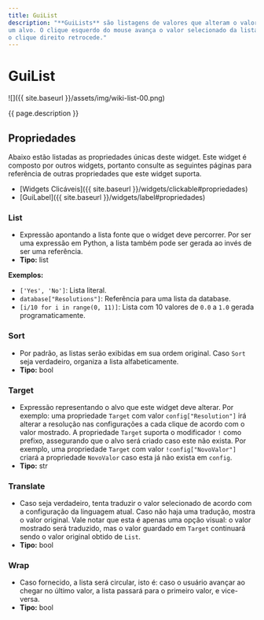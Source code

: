 ```yaml
---
title: GuiList
description: "**GuiLists** são listagens de valores que alteram o valor de
um alvo. O clique esquerdo do mouse avança o valor selecionado da lista e
o clique direito retrocede."
---
```


# GuiList
![]({{ site.baseurl }}/assets/img/wiki-list-00.png)

{{ page.description }}

## Propriedades
Abaixo estão listadas as propriedades únicas deste widget. Este widget é
composto por outros widgets, portanto consulte as seguintes páginas para
referência de outras propriedades que este widget suporta.

- [Widgets Clicáveis]({{ site.baseurl }}/widgets/clickable#propriedades)
- [GuiLabel]({{ site.baseurl }}/widgets/label#propriedades)

### List
- Expressão apontando a lista fonte que o widget deve percorrer. Por ser uma expressão em Python, a lista também pode ser gerada ao invés de ser uma referência.
- **Tipo:** list

**Exemplos:**
- `['Yes', 'No']`: Lista literal.
- `database["Resolutions"]`: Referência para uma lista da database.
- `[i/10 for i in range(0, 11)]`: Lista com 10 valores de `0.0` a `1.0` gerada programaticamente.

### Sort
- Por padrão, as listas serão exibidas em sua ordem original. Caso `Sort` seja verdadeiro, organiza a lista alfabeticamente.
- **Tipo:** bool

### Target
- Expressão representando o alvo que este widget deve alterar. Por exemplo: uma propriedade `Target` com valor
`config["Resolution"]` irá alterar a resolução nas configurações a cada clique de acordo com o valor mostrado.
A propriedade `Target` suporta o modificador `!` como prefixo, assegurando que o alvo será criado caso este
não exista. Por exemplo, uma propriedade `Target` com valor `!config["NovoValor"]` criará a propriedade `NovoValor`
caso esta já não exista em `config`.
- **Tipo:** str

### Translate
- Caso seja verdadeiro, tenta traduzir o valor selecionado de acordo com a configuração da linguagem atual. Caso
não haja uma tradução, mostra o valor original. Vale notar que esta é apenas uma opção visual: o valor mostrado
será traduzido, mas o valor guardado em `Target` continuará sendo o valor original obtido de `List`.
- **Tipo:** bool

### Wrap
- Caso fornecido, a lista será circular, isto é: caso o usuário avançar ao chegar no último valor, a lista passará
para o primeiro valor, e vice-versa.
- **Tipo:** bool
